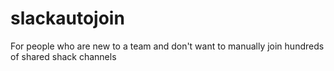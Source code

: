 # slackautojoin
For people who are new to a team and don't want to manually join hundreds of shared shack channels

